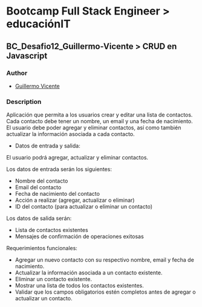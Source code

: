 # Bootcamp Full Stack Engineer > educaciónIT

## BC_Desafio12_Guillermo-Vicente > CRUD en Javascript

### Author

- [Guillermo Vicente](https://github.com/gvicenteprieto)

### Description

Aplicación que permita a los usuarios crear y editar una lista de contactos. Cada contacto debe tener un nombre, un email y una fecha de nacimiento. El usuario debe poder agregar y eliminar contactos, así como también actualizar la información asociada a cada contacto.

- Datos de entrada y salida:

El usuario podrá agregar, actualizar y eliminar contactos. 

Los datos de entrada serán los siguientes:

* Nombre del contacto
* Email del contacto
* Fecha de nacimiento del contacto
* Acción a realizar (agregar, actualizar o eliminar)
* ID del contacto (para actualizar o eliminar un contacto)

Los datos de salida serán:

* Lista de contactos existentes
* Mensajes de confirmación de operaciones exitosas

Requerimientos funcionales:

* Agregar un nuevo contacto con su respectivo nombre, email y fecha de nacimiento.
* Actualizar la información asociada a un contacto existente.
* Eliminar un contacto existente.
* Mostrar una lista de todos los contactos existentes.
* Validar que los campos obligatorios estén completos antes de agregar o actualizar un contacto.
